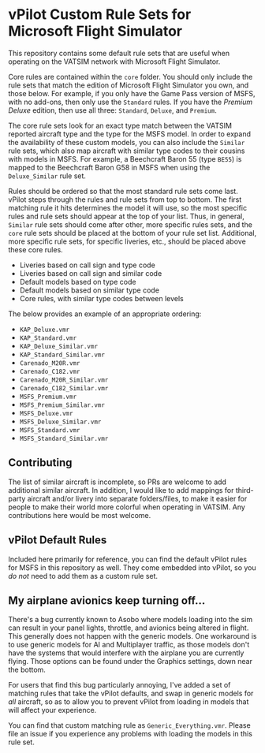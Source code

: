 # vPilot Custom Rule Sets for Microsoft Flight Simulator

This repository contains some default rule sets that are useful when operating
on the VATSIM network with Microsoft Flight Simulator.

Core rules are contained within the `core` folder. You should only include the
rule sets that match the edition of Microsoft Flight Simulator you own, and
those below. For example, if you only have the Game Pass version of MSFS, with
no add-ons, then only use the `Standard` rules. If you have the _Premium Deluxe_
edition, then use all three: `Standard`, `Deluxe`, and `Premium`.

The core rule sets look for an exact type match between the VATSIM reported
aircraft type and the type for the MSFS model. In order to expand the
availability of these custom models, you can also include the `Similar` rule
sets, which also map aircraft with similar type codes to their cousins with
models in MSFS. For example, a Beechcraft Baron 55 (type `BE55`) is mapped to
the Beechcraft Baron G58 in MSFS when using the `Deluxe_Similar` rule set.

Rules should be ordered so that the most standard rule sets come last. vPilot
steps through the rules and rule sets from top to bottom. The first matching
rule it hits determines the model it will use, so the most specific rules and
rule sets should appear at the top of your list. Thus, in general, `Similar`
rule sets should come after other, more specific rules sets, and the `core` rule
sets should be placed at the bottom of your rule set list. Additional, more
specific rule sets, for specific liveries, etc., should be placed above these
core rules.

* Liveries based on call sign and type code
* Liveries based on call sign and similar code
* Default models based on type code
* Default models based on similar type code
* Core rules, with similar type codes between levels

The below provides an example of an appropriate ordering:

* `KAP_Deluxe.vmr`
* `KAP_Standard.vmr`
* `KAP_Deluxe_Similar.vmr`
* `KAP_Standard_Similar.vmr`
* `Carenado_M20R.vmr`
* `Carenado_C182.vmr`
* `Carenado_M20R_Similar.vmr`
* `Carenado_C182_Similar.vmr`
* `MSFS_Premium.vmr`
* `MSFS_Premium_Similar.vmr`
* `MSFS_Deluxe.vmr`
* `MSFS_Deluxe_Similar.vmr`
* `MSFS_Standard.vmr`
* `MSFS_Standard_Similar.vmr`

## Contributing

The list of similar aircraft is incomplete, so PRs are welcome to add additional
similar aircraft. In addition, I would like to add mappings for third-party
aircraft and/or livery into separate folders/files, to make it easier for people
to make their world more colorful when operating in VATSIM. Any contributions
here would be most welcome.

## vPilot Default Rules

Included here primarily for reference, you can find the default vPilot rules for
MSFS in this repository as well. They come embedded into vPilot, so you _do not_
need to add them as a custom rule set.

## My airplane avionics keep turning off…

There's a bug currently known to Asobo where models loading into the sim can
result in your panel lights, throttle, and avionics being altered in flight.
This generally does not happen with the generic models. One workaround is to use
generic models for AI and Multiplayer traffic, as those models don't have the
systems that would interfere with the airplane you are currently flying. Those
options can be found under the Graphics settings, down near the bottom.

For users that find this bug particularly annoying, I've added a set of matching
rules that take the vPilot defaults, and swap in generic models for _all_
aircraft, so as to allow you to prevent vPilot from loading in models that will
affect your experience.

You can find that custom matching rule as `Generic_Everything.vmr`. Please file
an issue if you experience any problems with loading the models in this rule
set.
